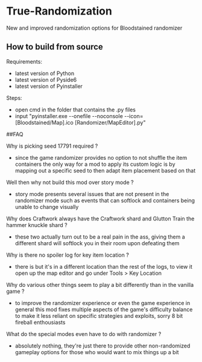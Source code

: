 # True-Randomization

New and improved randomization options for Bloodstained randomizer

## How to build from source

Requirements:
* latest version of Python
* latest version of Pyside6
* latest version of Pyinstaller

Steps:
* open cmd in the folder that contains the .py files
* input "pyinstaller.exe --onefile --noconsole --icon=[Bloodstained/Map].ico [Randomizer/MapEditor].py"

##FAQ

Why is picking seed 17791 required ?
* since the game randomizer provides no option to not shuffle the item containers the only way for a mod to apply its custom logic is by mapping out a specific seed to then adapt item placement based on that

Well then why not build this mod over story mode ?
* story mode presents several issues that are not present in the randomizer mode such as events that can softlock and containers being unable to change visually

Why does Craftwork always have the Craftwork shard and Glutton Train the hammer knuckle shard ?
* these two actually turn out to be a real pain in the ass, giving them a different shard will softlock you in their room upon defeating them

Why is there no spoiler log for key item location ?
* there is but it's in a different location than the rest of the logs, to view it open up the map editor and go under Tools > Key Location

Why do various other things seem to play a bit differently than in the vanilla game ?
* to improve the randomizer experience or even the game experience in general this mod fixes multiple aspects of the game's difficulty balance to make it less reliant on specific strategies and exploits, sorry 8 bit fireball enthousiasts

What do the special modes even have to do with randomizer ?
* absolutely nothing, they're just there to provide other non-randomized gameplay options for those who would want to mix things up a bit
